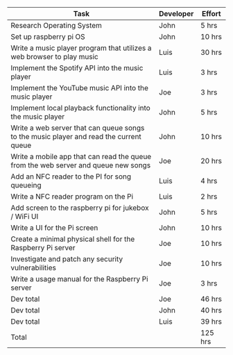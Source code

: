 |Task|Developer|Effort|
|----|---------|------|
|Research Operating System|John|5 hrs|
|Set up raspberry pi OS|John|10 hrs|
|Write a music player program that utilizes a web browser to play music|Luis|30 hrs|
|Implement the Spotify API into the music player|Luis|3 hrs|
|Implement the YouTube music API into the music player|Joe|3 hrs|
|Implement local playback functionality into the music player|John|5 hrs|
|Write a web server that can queue songs to the music player and read the current queue|John|10 hrs|
|Write a mobile app that can read the queue from the web server and queue new songs|Joe|20 hrs|
|Add an NFC reader to the PI for song queueing|Luis|4 hrs|
|Write a NFC reader program on the Pi|Luis|2 hrs|
|Add screen to the raspberry pi for jukebox / WiFi UI|John|5 hrs|
|Write a UI for the Pi screen|John|10 hrs|
|Create a minimal physical shell for the Raspberry Pi server|Joe|10 hrs|
|Investigate and patch any security vulnerabilities|Joe|10 hrs|
|Write a usage manual for the Raspberry Pi server|Joe|3 hrs|
|Dev total|Joe|46 hrs|
|Dev total|John|40 hrs|
|Dev total|Luis|39 hrs|
|Total||125 hrs|
